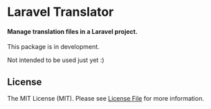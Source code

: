 # Laravel Translator

#### Manage translation files in a Laravel project.

This package is in development.

Not intended to be used just yet :)

## License

The MIT License (MIT). Please see [License File](LICENSE.md) for more information.
